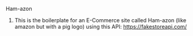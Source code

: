 Ham-azon

1. This is the boilerplate for an E-Commerce site called Ham-azon (like amazon but with a pig logo)
   using this API: https://fakestoreapi.com/
